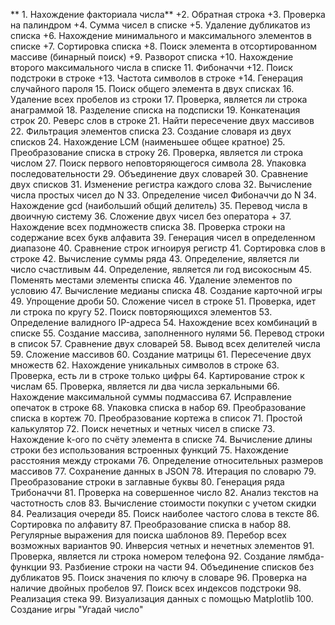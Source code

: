 ** 1. Нахождение факториала числа**
+2. Обратная строка
+3. Проверка на палиндром
+4. Сумма чисел в списке
+5. Удаление дубликатов из списка
+6. Нахождение минимального и максимального элементов в списке
+7. Сортировка списка
+8. Поиск элемента в отсортированном массиве (бинарный поиск)
+9. Разворот списка
+10. Нахождение второго максимального числа в списке
11. Фибоначчи
+12. Поиск подстроки в строке
+13. Частота символов в строке
+14. Генерация случайного пароля
15. Поиск общего элемента в двух списках
16. Удаление всех пробелов из строки
17. Проверка, является ли строка анаграммой
18. Разделение списка на подсписки
19. Конкатенация строк
20. Реверс слов в строке
21. Найти пересечение двух массивов
22. Фильтрация элементов списка
23. Создание словаря из двух списков
24. Нахождение LCM (наименьшее общее кратное)
25. Преобразование списка в строку
26. Проверка, является ли строка числом
27. Поиск первого неповторяющегося символа
28. Упаковка последовательности
29. Объединение двух словарей
30. Сравнение двух списков
31. Изменение регистра каждого слова
32. Вычисление числа простых чисел до N
33. Определение чисел Фибоначчи до N
34. Нахождение gcd (наибольший общий делитель)
35. Перевод числа в двоичную систему
36. Сложение двух чисел без оператора +
37. Нахождение всех подмножеств списка
38. Проверка строки на содержание всех букв алфавита
39. Генерация чисел в определенном диапазоне
40. Сравнение строк игноируя регистр
41. Сортировка слов в строке
42. Вычисление суммы ряда
43. Определение, является ли число счастливым
44. Определение, является ли год високосным
45. Поменять местами элементы списка
46. Удаление элементов по условию
47. Вычисление медианы списка
48. Создание карточной игры
49. Упрощение дроби
50. Сложение чисел в строке
51. Проверка, идет ли строка по кругу
52. Поиск повторяющихся элементов
53. Определение валидного IP-адреса
54. Нахождение всех комбинаций в списке
55. Создание массива, заполненного нулями
56. Перевод строки в список
57. Сравнение двух словарей
58. Вывод всех делителей числа
59. Сложение массивов
60. Создание матрицы
61. Пересечение двух множеств
62. Нахождение уникальных символов в строке
63. Проверка, есть ли в строке только цифры
64. Картирование строк к числам
65. Проверка, является ли два числа зеркальными
66. Нахождение максимальной суммы подмассива
67. Исправление опечаток в строке
68. Упаковка списка в набор
69. Преобразование списка в кортеж
70. Преобразование кортежа в список
71. Простой калькулятор
72. Поиск нечетных и четных чисел в списке
73. Нахождение k-ого по счёту элемента в списке
74. Вычисление длины строки без использования встроенных функций
75. Нахождение расстояния между строками
76. Определение относительных размеров массивов
77. Сохранение данных в JSON
78. Итерация по словарю
79. Преобразование строки в заглавные буквы
80. Генерация ряда Трибоначчи
81. Проверка на совершенное число
82. Анализ текстов на частотность слов
83. Вычисление стоимости покупки с учетом скидки
84. Реализация очереди
85. Поиск наиболее частого слова в тексте
86. Сортировка по алфавиту
87. Преобразование списка в набор
88. Регулярные выражения для поиска шаблонов
89. Перебор всех возможных вариантов
90. Инверсия четных и нечетных элементов
91. Проверка, является ли строка номером телефона
92. Создание лямбда-функции
93. Разбиение строки на части
94. Объединение списков без дубликатов
95. Поиск значения по ключу в словаре
96. Проверка на наличие двойных пробелов
97. Поиск всех индексов подстроки
98. Реализация стека
99. Визуализация данных с помощью Matplotlib
100. Создание игры "Угадай число"
